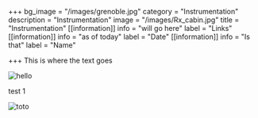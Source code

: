 +++
bg_image = "/images/grenoble.jpg"
category = "Instrumentation"
description = "Instrumentation"
image = "/images/Rx_cabin.jpg"
title = "Instrumentation"
[[information]]
info = "will go here"
label = "Links"
[[information]]
info = "as of today"
label = "Date"
[[information]]
info = "Is that"
label = "Name"

+++
This is where the text goes

![hello](/images/fend_fig10_left.jpg)

test 1 

![toto](/images/fend_fig2.jpg)

